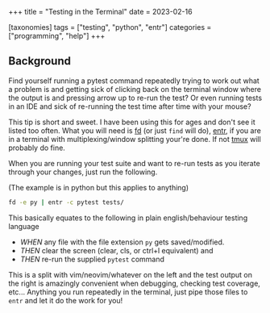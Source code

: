 +++
title = "Testing in the Terminal"
date = 2023-02-16

[taxonomies]
tags = ["testing", "python", "entr"]
categories = ["programming", "help"]
+++

## Background

Find yourself running a pytest command repeatedly trying to work out
what a problem is and getting sick of clicking back on the terminal
window where the output is and pressing arrow up to re-run the test?
Or even running tests in an IDE and sick of re-running the test
time after time with your mouse?

<!-- more -->

This tip is short and sweet. I have been using this for ages and don't
see it listed too often. What you will need is [fd](https://github.com/sharkdp/fd)
 (or just `find` will do), [entr](https://eradman.com/entrproject/),
 if you are in a terminal with multiplexing/window splitting your're done. If not
 [tmux](https://github.com/tmux/tmux/wiki) will probably do fine.

When you are running your test suite and want to re-run tests as you iterate through
your changes, just run the following.

(The example is in python but this applies to anything)

```bash
fd -e py | entr -c pytest tests/
```

This basically equates to the following in plain english/behaviour testing language

- _WHEN_ any file with the file extension `py` gets saved/modified.
- _THEN_ clear the screen (clear, cls, or ctrl+l equivalent) and
- _THEN_ re-run the supplied `pytest` command

This is a split with vim/neovim/whatever on the left and the test output on the right
is amazingly convenient when debugging, checking test coverage, etc...
Anything you run repeatedly in the terminal, just pipe those files to `entr` and 
let it do the work for you!

